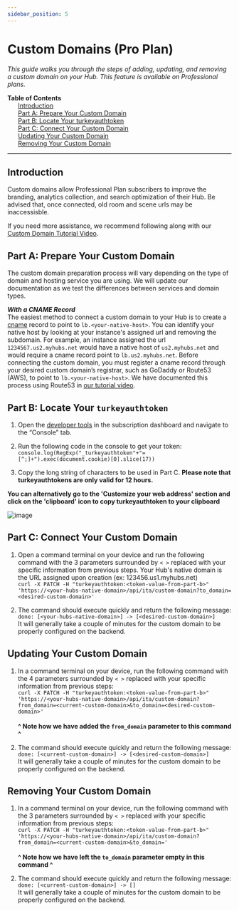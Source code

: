 ```yaml
---
sidebar_position: 5
---
```


# Custom Domains (Pro Plan)

_This guide walks you through the steps of adding, updating, and removing a custom domain on your Hub. This feature is available on Professional plans._

**Table of Contents**\
&nbsp;&nbsp;&nbsp;&nbsp;&nbsp;&nbsp;[Introduction](#introduction)\
&nbsp;&nbsp;&nbsp;&nbsp;&nbsp;&nbsp;[Part A: Prepare Your Custom Domain](#part-a-prepare-your-custom-domain)\
&nbsp;&nbsp;&nbsp;&nbsp;&nbsp;&nbsp;[Part B: Locate Your turkeyauthtoken](#part-b-locate-your-turkeyauthtoken)\
&nbsp;&nbsp;&nbsp;&nbsp;&nbsp;&nbsp;[Part C: Connect Your Custom Domain](#part-c-connect-your-custom-domain)\
&nbsp;&nbsp;&nbsp;&nbsp;&nbsp;&nbsp;[Updating Your Custom Domain](#updating-your-custom-domain)\
&nbsp;&nbsp;&nbsp;&nbsp;&nbsp;&nbsp;[Removing Your Custom Domain](#removing-your-custom-domain)

---

## Introduction

Custom domains allow Professional Plan subscribers to improve the branding, analytics collection, and search optimization of their Hub. Be advised that, once connected, old room and scene urls may be inaccessisble.

If you need more assistance, we recommend following along with our [Custom Domain Tutorial Video](https://youtu.be/yARtWNlmBz).

## Part A: Prepare Your Custom Domain

The custom domain preparation process will vary depending on the type of domain and hosting service you are using. We will update our documentation as we test the differences between services and domain types.

**_With a CNAME Record_**\
The easiest method to connect a custom domain to your Hub is to create a [cname](https://en.wikipedia.org/wiki/CNAME_record) record to point to `lb.<your-native-host>`. You can identify your native host by looking at your instance's assigned url and removing the subdomain. For example, an instance assigned the url `1234567.us2.myhubs.net` would have a native host of `us2.myhubs.net` and would require a cname record point to `lb.us2.myhubs.net`. Before connecting the custom domain, you must register a cname record through your desired custom domain’s registrar, such as GoDaddy or Route53 (AWS), to point to `lb.<your-native-host>`. We have documented this process using Route53 in [our tutorial video](https://youtu.be/0PTmHNKdZB0).

## Part B: Locate Your `turkeyauthtoken`

1. Open the [developer tools](https://support.monday.com/hc/en-us/articles/360002197259-How-to-open-the-developer-console) in the subscription dashboard and navigate to the “Console” tab.

2. Run the following code in the console to get your token: `console.log(RegExp("_turkeyauthtoken"+"=[^;]+").exec(document.cookie)[0].slice(17))`

3. Copy the long string of characters to be used in Part C. **Please note that turkeyauthtokens are only valid for 12 hours.**

**You can alternatively go to the 'Customize your web address' section and click on the 'clipboard' icon to copy turkeyauthtoken to your clipboard**

![image](https://github.com/MozillaReality/hubs-docs/assets/42163313/e07dfda0-bf80-4dc2-9658-e071f6d1fb95)

## Part C: Connect Your Custom Domain

1. Open a command terminal on your device and run the following command with the 3 parameters surrounded by `< >` replaced with your specific information from previous steps. Your Hub's native domain is the URL assigned upon creation (ex: 123456.us1.myhubs.net)\
   `curl -X PATCH -H "turkeyauthtoken:<token-value-from-part-b>" 'https://<your-hubs-native-domain>/api/ita/custom-domain?to_domain=<desired-custom-domain>'`

2. The command should execute quickly and return the following message:\
   `done: [<your-hubs-native-domain>] -> [<desired-custom-domain>]`\
   It will generally take a couple of minutes for the custom domain to be properly configured on the backend.

## Updating Your Custom Domain

1. In a command terminal on your device, run the following command with the 4 parameters surrounded by `< >` replaced with your specific information from previous steps:\
   `curl -X PATCH -H "turkeyauthtoken:<token-value-from-part-b>" 'https://<your-hubs-native-domain>/api/ita/custom-domain?from_domain=<current-custom-domain>&to_domain=<desired-custom-domain>'`\
   \
   **^ Note how we have added the `from_domain` parameter to this command ^**

2. The command should execute quickly and return the following message:\
   `done: [<current-custom-domain>] -> [<desired-custom-domain>]`\
   It will generally take a couple of minutes for the custom domain to be properly configured on the backend.

## Removing Your Custom Domain

1. In a command terminal on your device, run the following command with the 3 parameters surrounded by `< >` replaced with your specific information from previous steps:\
   `curl -X PATCH -H "turkeyauthtoken:<token-value-from-part-b>" 'https://<your-hubs-native-domain>/api/ita/custom-domain?from_domain=<current-custom-domain>&to_domain='`\
   \
   **^ Note how we have left the `to_domain` parameter empty in this command ^**

2. The command should execute quickly and return the following message:\
   `done: [<current-custom-domain>] -> []`\
   It will generally take a couple of minutes for the custom domain to be properly configured on the backend.
